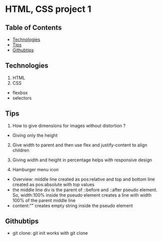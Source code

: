 # HTML, CSS project 1

## Table of Contents

- [Technologies](#technologies)
- [Tips](#tips)
- [Githubtips](#githubtips)

## Technologies 
1. HTML
2. CSS
- flexbox
- selectors

## Tips


1. How to give dimensions for images without distortion ?
- Giving only the height 

2. Give width to parent and then use flex and justify-content to align children

3. Giving width and height in percentage helps with responsive design

4. Hamburger menu icon
- Overview: middle line created as pos:relative and top and bottom line created as pos:absolute with top values 
- the middle line div is the parent of ::before and ::after pseudo element. So, width:100% inside the pseudo element creates a line with width 100% of the parent middle line
- content:"" creates empty string inside the pseudo element


## Githubtips
- git clone: git init works with git clone
